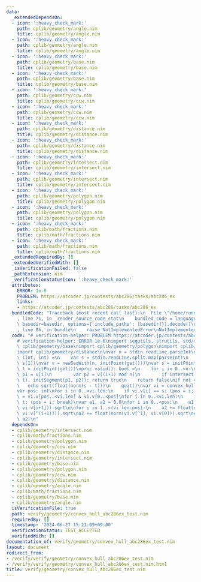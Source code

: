 ```yaml
---
data:
  _extendedDependsOn:
  - icon: ':heavy_check_mark:'
    path: cplib/geometry/angle.nim
    title: cplib/geometry/angle.nim
  - icon: ':heavy_check_mark:'
    path: cplib/geometry/angle.nim
    title: cplib/geometry/angle.nim
  - icon: ':heavy_check_mark:'
    path: cplib/geometry/base.nim
    title: cplib/geometry/base.nim
  - icon: ':heavy_check_mark:'
    path: cplib/geometry/base.nim
    title: cplib/geometry/base.nim
  - icon: ':heavy_check_mark:'
    path: cplib/geometry/ccw.nim
    title: cplib/geometry/ccw.nim
  - icon: ':heavy_check_mark:'
    path: cplib/geometry/ccw.nim
    title: cplib/geometry/ccw.nim
  - icon: ':heavy_check_mark:'
    path: cplib/geometry/distance.nim
    title: cplib/geometry/distance.nim
  - icon: ':heavy_check_mark:'
    path: cplib/geometry/distance.nim
    title: cplib/geometry/distance.nim
  - icon: ':heavy_check_mark:'
    path: cplib/geometry/intersect.nim
    title: cplib/geometry/intersect.nim
  - icon: ':heavy_check_mark:'
    path: cplib/geometry/intersect.nim
    title: cplib/geometry/intersect.nim
  - icon: ':heavy_check_mark:'
    path: cplib/geometry/polygon.nim
    title: cplib/geometry/polygon.nim
  - icon: ':heavy_check_mark:'
    path: cplib/geometry/polygon.nim
    title: cplib/geometry/polygon.nim
  - icon: ':heavy_check_mark:'
    path: cplib/math/fractions.nim
    title: cplib/math/fractions.nim
  - icon: ':heavy_check_mark:'
    path: cplib/math/fractions.nim
    title: cplib/math/fractions.nim
  _extendedRequiredBy: []
  _extendedVerifiedWith: []
  _isVerificationFailed: false
  _pathExtension: nim
  _verificationStatusIcon: ':heavy_check_mark:'
  attributes:
    ERROR: 1e-6
    PROBLEM: https://atcoder.jp/contests/abc286/tasks/abc286_ex
    links:
    - https://atcoder.jp/contests/abc286/tasks/abc286_ex
  bundledCode: "Traceback (most recent call last):\n  File \"/home/runner/.local/lib/python3.10/site-packages/onlinejudge_verify/documentation/build.py\"\
    , line 71, in _render_source_code_stat\n    bundled_code = language.bundle(stat.path,\
    \ basedir=basedir, options={'include_paths': [basedir]}).decode()\n  File \"/home/runner/.local/lib/python3.10/site-packages/onlinejudge_verify/languages/nim.py\"\
    , line 86, in bundle\n    raise NotImplementedError\nNotImplementedError\n"
  code: "# verification-helper: PROBLEM https://atcoder.jp/contests/abc286/tasks/abc286_ex\n\
    # verification-helper: ERROR 1e-6\nimport sequtils, strutils, std/math\nimport\
    \ cplib/geometry/base\nimport cplib/geometry/polygon\nimport cplib/geometry/intersect\n\
    import cplib/geometry/distance\n\nvar n = stdin.readLine.parseInt\nproc get():\
    \ (int, int) =\n    var s = stdin.readLine.split.map(parseInt)\n    return (s[0],\
    \ s[1])\nvar v = newSeqWith(n, initPoint(get()))\nvar s = initPoint(get())\nvar\
    \ t = initPoint(get())\nproc valid(): bool =\n    for i in 0..<n:\n        var\
    \ p1 = v[i]\n        var p2 = v[(i+1) mod n]\n        if intersect(initSegment(s,\
    \ t), initSegment(p1, p2)): return true\n    return false\nif not valid():\n \
    \   echo sqrt(float(norm(s - t)))\n    quit()\nvar vi = convex_hull(v & @[s, t])\n\
    var pos: int\nfor i in 0..<vi.len:\n    if vi.v[i] == s: (pos = i; break)\nvi.v\
    \ = vi.v[pos..<vi.len] & vi.v[0..<pos]\nfor i in 0..<vi.len:\n    if vi.v[i] ==\
    \ t: (pos = i; break)\nvar a1, a2 = 0.0\nfor i in 0..<pos:\n    a1 += float(norm(vi.v[i],\
    \ vi.v[i+1])).sqrt\n\nfor i in 1..<(vi.len-pos):\n    a2 += float(norm(vi.v[^(i)],\
    \ vi.v[^(i+1)])).sqrt\na2 += float(norm(vi.v[^1], vi.v[0])).sqrt\necho min(a1,\
    \ a2)\n"
  dependsOn:
  - cplib/geometry/intersect.nim
  - cplib/math/fractions.nim
  - cplib/geometry/polygon.nim
  - cplib/geometry/ccw.nim
  - cplib/geometry/distance.nim
  - cplib/geometry/intersect.nim
  - cplib/geometry/base.nim
  - cplib/geometry/polygon.nim
  - cplib/geometry/ccw.nim
  - cplib/geometry/distance.nim
  - cplib/geometry/angle.nim
  - cplib/math/fractions.nim
  - cplib/geometry/base.nim
  - cplib/geometry/angle.nim
  isVerificationFile: true
  path: verify/geometry/convex_hull_abc286ex_test.nim
  requiredBy: []
  timestamp: '2024-06-27 15:21:09+09:00'
  verificationStatus: TEST_ACCEPTED
  verifiedWith: []
documentation_of: verify/geometry/convex_hull_abc286ex_test.nim
layout: document
redirect_from:
- /verify/verify/geometry/convex_hull_abc286ex_test.nim
- /verify/verify/geometry/convex_hull_abc286ex_test.nim.html
title: verify/geometry/convex_hull_abc286ex_test.nim
---
```

